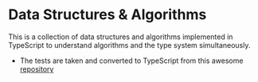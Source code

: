 # Data Structures & Algorithms

This is a collection of data structures and algorithms implemented in TypeScript to understand algorithms and the type system simultaneously.

- The tests are taken and converted to TypeScript from this awesome [repository](https://github.com/StephenGrider/AlgoCasts/tree/master/exercises)
